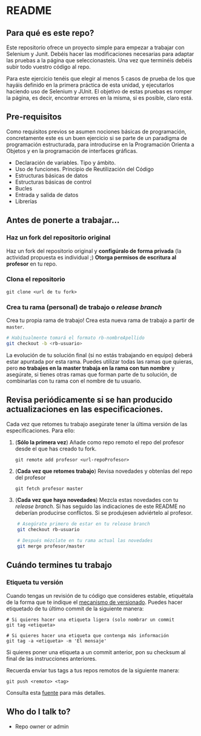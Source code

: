 # README

## Para qué es este repo?

Este repositorio ofrece un proyecto simple para empezar a trabajar con Selenium y Junit. 
Debéis hacer las modificaciones necesarias para adaptar las pruebas a la página que seleccionasteis. Una vez que terminéis debéis subir todo vuestro código al repo. 

Para este ejercicio tenéis que elegir al menos 5 casos de prueba de los que hayáis definido
en la primera práctica de esta unidad, y ejecutarlos haciendo uso de Selenium y JUnit.
El objetivo de estas pruebas es romper la página, es decir, encontrar errores en la misma, si
es posible, claro está.



## Pre-requisitos

Como requisitos previos se asumen nociones básicas de programación, concretamente este es un buen ejercicio si se parte de un paradigma de programación estructurada, para introducirse en la Programación Orienta a Objetos y en la programación de interfaces gráficas. 

* Declaración de variables. Tipo y ámbito.
* Uso de funciones. Principio de Reutilización del Código
* Estructuras básicas de datos
* Estructuras básicas de control
* Bucles
* Entrada y salida de datos
* Librerías


## Antes de ponerte a trabajar...

### Haz un fork del repositorio original

Haz un fork del repositorio original y **configúralo de forma privada** (la actividad propuesta es individual ;)
**Otorga permisos de escritura al profesor** en tu repo. 


### Clona el repositorio

```
git clone <url de tu fork>
```

### Crea tu rama (personal) de trabajo o *release branch*

Crea tu propia rama de trabajo! Crea esta nueva rama de trabajo a partir de `master`. 

```bash
# Habitualmente tomará el formato rb-nombreApellido
git checkout -b <rb-usuario>
```

La evolución de tu solución final (si no estás trabajando en equipo) deberá estar apuntada por esta rama. Puedes utilizar todas las ramas que quieras, pero **no trabajes en la master trabaja en la rama con tun nombre** y asegúrate, si tienes otras ramas que forman parte de tu solución, de combinarlas con tu rama con el nombre de tu usuario.


## Revisa periódicamente si se han producido actualizaciones en las especificaciones.

Cada vez que retomes tu trabajo asegúrate tener la última versión de las especificaciones. Para ello:

1. (**Sólo la primera vez**) Añade como repo remoto el repo del profesor desde el que has creado tu fork.

    `git remote add profesor <url-repoProfesor>`

2. (**Cada vez que retomes trabajo**) Revisa novedades y obtenlas del repo del profesor

    `git fetch profesor master`

3. (**Cada vez que haya novedades**) Mezcla estas novedades con tu *release branch*. Si has seguido las indicaciones de este README no deberían producirse conflictos. Si se produjesen adviértelo al profesor.

```bash
    # Asegúrate primero de estar en tu release branch
    git checkout rb-usuario
    
    # Después mézclate en tu rama actual las novedades
    git merge profesor/master
```


## Cuándo termines tu trabajo

### Etiqueta tu versión

Cuando tengas un revisión de tu código que consideres estable, etiquétala de la forma que te indique el [mecanismo de versionado](doc/README.md). 
Puedes hacer etiquetado de tu último commit de la siguiente manera:

```
# Si quieres hacer una etiqueta ligera (solo nombrar un commit
git tag <etiqueta>

# Si quieres hacer una etiqueta que contenga más información
git tag -a <etiqueta> -m 'El mensaje'
```

Si quieres poner una etiqueta a un commit anterior, pon su checksum al final de las instrucciones anteriores.

Recuerda enviar tus tags a tus repos remotos de la siguiente manera:

```
git push <remoto> <tag>
```

Consulta esta [fuente](https://git-scm.com/book/es/v2/Fundamentos-de-Git-Etiquetado) para más detalles.



## Who do I talk to?

* Repo owner or admin